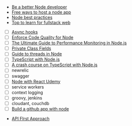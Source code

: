 - [Be a better Node developer ](https://medium.com/@me_37286/19-ways-to-become-a-better-node-js-developer-in-2019-ffd3a8fbfe38)
- [Free ways to host a node app](https://amitbend.com/node.js/2019/05/13/five-free-ways-to-host-your-node-app-2019)
- [Node best practices](https://github.com/goldbergyoni/nodebestpractices)
- [Top to learn for fullstack web](https://medium.com/zerotomastery/top-libraries-tech-to-learn-in-2019-for-full-stack-developers-f8c0331b8a00)
- [ ] [Async hooks](https://nodejs.org/api/async_hooks.html)
- [ ] [Enforce Code Quality for Node](https://hackernoon.com/enforcing-code-quality-for-node-js-c3b837d7ae17)
- [ ] [The Ultimate Guide to Performance Monitoring in Node.js](https://pages.nodesource.com/guide-performance-monitoring-nodejs-nodeweekly.html)
- [ ] [Private Class Fields](http://thecodebarbarian.com/nodejs-12-private-class-fields.html)
- [ ] [Guide to threads in Node](https://blog.logrocket.com/a-complete-guide-to-threads-in-node-js-4fa3898fe74f/)
- [ ] [TypeScript with Node.js](https://basarat.gitbooks.io/typescript/docs/quick/nodejs.html)
- [ ] [A crash course on TypeScript with Node.js](https://blog.sourcerer.io/a-crash-course-on-typescript-with-node-js-2c376285afe1)
- [ ] newrelic
- [ ] swagger
- [ ] [Node with React Udemy](https://www.udemy.com/course/node-with-react-fullstack-web-development/learn/lecture/7593644#overview)
- [ ] service workers
- [ ] context logging
- [ ] groovy, jenkins
- [ ] cloudant, couchdb
- [ ] [Build a github app with node](http://thecodebarbarian.com/building-a-github-app-with-node-js.html)
- [API FIrst Approach](https://developers.redhat.com/blog/2019/01/14/building-a-node-js-service-using-the-api-first-approach/)
